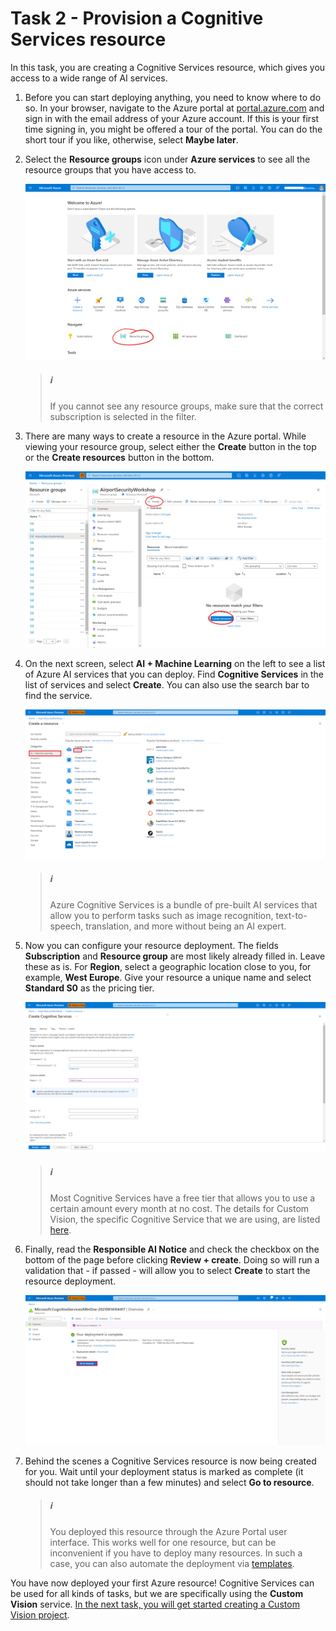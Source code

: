 # Task 2 - Provision a Cognitive Services resource

In this task, you are creating a Cognitive Services resource, which gives you access to a wide range of AI services.

1. Before you can start deploying anything, you need to know where to do so. In your browser, navigate to the Azure portal at [portal.azure.com](https://portal.azure.com) and sign in with the email address of your Azure account. If this is your first time signing in, you might be offered a tour of the portal. You can do the short tour if you like, otherwise, select **Maybe later**.

1. Select the **Resource groups** icon under **Azure services** to see all the resource groups that you have access to.

    ![Find your resource groups](media/02/rg.png)

    > ##### ℹ️
    > If you cannot see any resource groups, make sure that the correct subscription is selected in the filter.

1. There are many ways to create a resource in the Azure portal. While viewing your resource group, select either the **Create** button in the top or the **Create resources** button in the bottom.

    ![Create a resource](media/02/rg2.png)

1. On the next screen, select **AI + Machine Learning** on the left to see a list of Azure AI services that you can deploy. Find **Cognitive Services** in the list of services and select **Create**. You can also use the search bar to find the service.

    ![Find Cognitive Services](media/02/create_cog_serv.png)

    > ##### ℹ️
    > Azure Cognitive Services is a bundle of pre-built AI services that allow you to perform tasks such as image recognition, text-to-speech, translation, and more without being an AI expert.

1. Now you can configure your resource deployment. The fields **Subscription** and **Resource group** are most likely already filled in. Leave these as is. For **Region**, select a geographic location close to you, for example, **West Europe**. Give your resource a unique name and select **Standard S0** as the pricing tier.

    ![Configure Cognitive Services deployment](media/02/config_cog_serv.png)

    > ##### ℹ️
    > Most Cognitive Services have a free tier that allows you to use a certain amount every month at no cost. The details for Custom Vision, the specific Cognitive Service that we are using, are listed [here](https://azure.microsoft.com/en-gb/pricing/details/cognitive-services/custom-vision-service/).

1. Finally, read the **Responsible AI Notice** and check the checkbox on the bottom of the page before clicking **Review + create**. Doing so will run a validation that - if passed - will allow you to select **Create** to start the resource deployment.

    ![Cognitive Services Deployment](media/02/cog_serv_deployment.png)

1. Behind the scenes a Cognitive Services resource is now being created for you. Wait until your deployment status is marked as complete (it should not take longer than a few minutes) and select **Go to resource**.

    > ##### ℹ️
    > You deployed this resource through the Azure Portal user interface. This works well for one resource, but can be inconvenient if you have to deploy many resources. In such a case, you can also automate the deployment via [templates](https://azure.microsoft.com/en-gb/services/arm-templates/).

You have now deployed your first Azure resource! Cognitive Services can be used for all kinds of tasks, but we are specifically using the **Custom Vision** service. [In the next task, you will get started creating a Custom Vision project](03-Create%20a%20Custom%20Vision%20Project.md).
